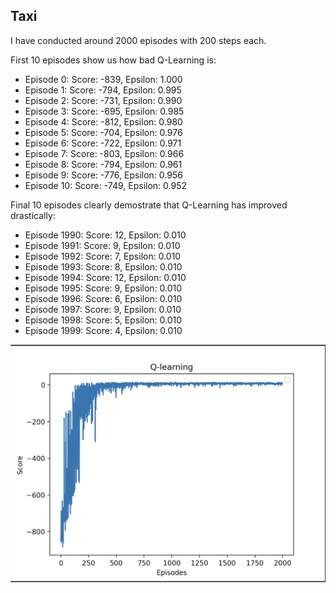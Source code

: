  ## Taxi

I have conducted around 2000 episodes with 200 steps each.

First 10 episodes show us how bad Q-Learning is:
- Episode 0: Score: -839, Epsilon: 1.000
- Episode 1: Score: -794, Epsilon: 0.995
- Episode 2: Score: -731, Epsilon: 0.990
- Episode 3: Score: -695, Epsilon: 0.985
- Episode 4: Score: -812, Epsilon: 0.980
- Episode 5: Score: -704, Epsilon: 0.976
- Episode 6: Score: -722, Epsilon: 0.971
- Episode 7: Score: -803, Epsilon: 0.966
- Episode 8: Score: -794, Epsilon: 0.961
- Episode 9: Score: -776, Epsilon: 0.956
- Episode 10: Score: -749, Epsilon: 0.952

Final 10 episodes clearly demostrate that Q-Learning has improved drastically:
- Episode 1990: Score: 12, Epsilon: 0.010
- Episode 1991: Score: 9, Epsilon: 0.010
- Episode 1992: Score: 7, Epsilon: 0.010
- Episode 1993: Score: 8, Epsilon: 0.010
- Episode 1994: Score: 12, Epsilon: 0.010
- Episode 1995: Score: 9, Epsilon: 0.010
- Episode 1996: Score: 6, Epsilon: 0.010
- Episode 1997: Score: 9, Epsilon: 0.010
- Episode 1998: Score: 5, Epsilon: 0.010
- Episode 1999: Score: 4, Epsilon: 0.010

![Graph](pilt.png "Graph")